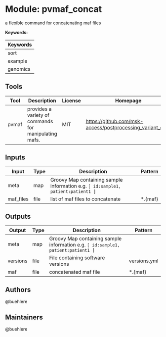# Module: pvmaf_concat

a flexible command for concatenating maf files

**Keywords:**

| Keywords |
|----------|
| sort |
| example |
| genomics |

## Tools

| Tool | Description | License | Homepage |
|------|-------------|---------|----------|
| pvmaf | provides a variety of commands for manipulating mafs. | MIT | https://github.com/msk-access/postprocessing_variant_calls |

## Inputs

| Input | Type | Description | Pattern |
|-------|------|-------------|---------|
| meta | map | Groovy Map containing sample information e.g. `[ id:sample1, patient:patient1 ]`  |  |
| maf_files | file | list of maf files to concatenate | *.{maf} |

## Outputs

| Output | Type | Description | Pattern |
|--------|------|-------------|---------|
| meta | map | Groovy Map containing sample information e.g. `[ id:sample1, patient:patient1 ]`  |  |
| versions | file | File containing software versions | versions.yml |
| maf | file | concatenated maf file | *.{maf} |

## Authors

@buehlere

## Maintainers

@buehlere

